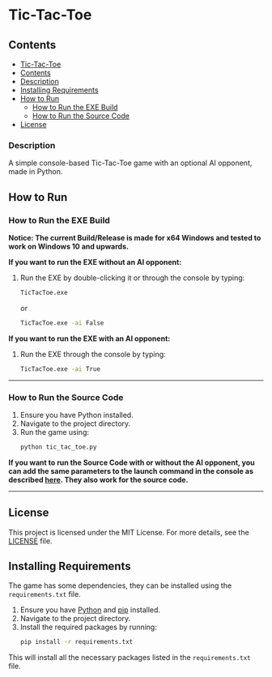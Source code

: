 # Tic-Tac-Toe

## Contents
- [Tic-Tac-Toe](#tic-tac-toe)
- [Contents](#contents)
- [Description](#description)
- [Installing Requirements](#installing-requirements)
- [How to Run](#how-to-run)
  - [How to Run the EXE Build](#how-to-run-the-exe-build)
  - [How to Run the Source Code](#how-to-run-the-source-code)
- [License](#license)

### Description
A simple console-based Tic-Tac-Toe game with an optional AI opponent, made in Python.

## How to Run

### How to Run the EXE Build

**Notice: The current Build/Release is made for x64 Windows and tested to work on Windows 10 and upwards.**

**If you want to run the EXE without an AI opponent:**
1. Run the EXE by double-clicking it or through the console by typing:
    ```bash
    TicTacToe.exe
    ```
    or
    ```bash
    TicTacToe.exe -ai False
    ```

**If you want to run the EXE with an AI opponent:**
1. Run the EXE through the console by typing:
    ```bash
    TicTacToe.exe -ai True
    ```
---------------------------------
### How to Run the Source Code

1. Ensure you have Python installed.
2. Navigate to the project directory.
3. Run the game using:
    ```bash
    python tic_tac_toe.py
    ```

**If you want to run the Source Code with or without the AI opponent, you can add the same parameters to the launch command in the console as described [here](#how-to-run-the-exe-build). They also work for the source code.**

-----------------------------------------
## License

This project is licensed under the MIT License. For more details, see the [LICENSE](LICENSE) file.

## Installing Requirements

The game has some dependencies, they can be installed using the `requirements.txt` file.

1. Ensure you have [Python](https://www.python.org/ftp/python/3.12.4/python-3.12.4-amd64.exe) and [pip](https://files.pythonhosted.org/packages/12/3d/d899257cace386bebb7bdf8a872d5fe3b935cc6381c3ddb76d3e5d99890d/pip-24.1.2.tar.gz) installed.
2. Navigate to the project directory.
3. Install the required packages by running:
    ```bash
    pip install -r requirements.txt
    ```

This will install all the necessary packages listed in the `requirements.txt` file.
